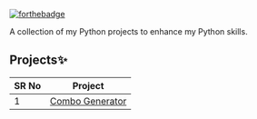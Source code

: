 [![forthebadge](https://forthebadge.com/images/badges/made-with-python.svg)](https://forthebadge.com)

 A collection of my Python projects to enhance my Python skills.

## Projects✨
SR No   | Project  
--- | --- 
1 | [Combo Generator](https://github.com/milliyin/python/tree/main/combogen) 

